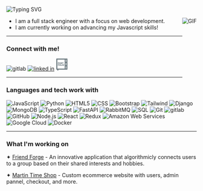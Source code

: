 ![Typing SVG](https://readme-typing-svg.demolab.com?font=Fira+Code&weight=700&size=30&pause=1000&color=F07B26&width=435&lines=Hi+There%2C+I'm+Taylor!)

<img align="right" alt="GIF" height="160px" src="https://media1.giphy.com/media/L1R1tvI9svkIWwpVYr/giphy.gif?cid=ecf05e47vtdqha539drd0tst8gndoq3a877b0f4w3d0rd8mb&ep=v1_gifs_related&rid=giphy.gif&ct=g" />

-  I am a full stack engineer with a focus on web development.
-  I am currently working on advancing my Javascript skills!

---

### Connect with me!
![gitlab](https://gitlab.com/taywayne)
[![linked in](hi)](https://www.linkedin.com/in/taywayne/)
[![linked in](po.png)](https://taywayne.dev/)

---

### Languages and tech work with

![JavaScript](https://img.shields.io/badge/-JavaScript-212121?style=flat-square&logo=javascript&logoColor=F7DF1E)
![Python](https://img.shields.io/badge/-Python-212121?style=flat-square&logo=python&logoColor=3776AB)
![HTML5](https://img.shields.io/badge/-HTML-212121?style=flat-square&logo=html5&logoColor=E34F26)
![CSS](https://img.shields.io/badge/-CSS-212121?style=flat-square&logo=css3&logoColor=1572B6)
![Bootstrap](https://img.shields.io/badge/-Bootstrap-212121?style=flat-square&logo=Bootstrap&logoColor=7952B3)
![Tailwind](https://img.shields.io/badge/-Tailwind-212121?style=flat-square&logo=Tailwindcss&logoColor=06B6D4)
![Django](https://img.shields.io/badge/-Django-212121?style=flat-square&logo=Django&logoColor=092E20)
![MongoDB](https://img.shields.io/badge/-MongoDB-212121?style=flat-square&logo=MongoDB&logoColor=47A248)
![TypeScript](https://img.shields.io/badge/-TypeScript-212121?style=flat-square&logo=typescript&logoColor=3178C6)
![FastAPI](https://img.shields.io/badge/-FastAPI-212121?style=flat-square&logo=FastAPI&logoColor=009688)
![RabbitMQ](https://img.shields.io/badge/-RabbitMQ-212121?style=flat-square&logo=RabbitMQ&logoColor=FF6600)
![SQL](https://img.shields.io/badge/-SQL-212121?style=flat-square&logo=postgresql&logoColor=4169E1)
![Git](https://img.shields.io/badge/-Git-212121?style=flat-square&logo=git&logoColor=F05032)
![gitlab](https://img.shields.io/badge/-Gitlab-212121?style=flat-square&logo=gitlab&logoColor=FC6D26)
![GitHub](https://img.shields.io/badge/-GitHub-212121?style=flat-square&logo=github&logoColor=f5f5f5)
![Node.js](https://img.shields.io/badge/-Node.js-212121?style=flat-square&logo=node.js&logoColor=339933)
![React](https://img.shields.io/badge/-React-212121?style=flat-square&logo=React&logoColor=61DAFB)
![Redux](https://img.shields.io/badge/-Redux-212121?style=flat-square&logo=Redux&logoColor=764ABC)
![Amazon Web Services](https://img.shields.io/badge/-Amazon%20Web%20Services-212121?style=flat-square&logo=amazonaws&logoColor=FF9900)
![Google Cloud](https://img.shields.io/badge/Google%20Cloud-212121?style=flat-square&logo=google-cloud)
![Docker](https://img.shields.io/badge/-Docker-212121?style=flat-square&logo=docker)

---

### What I'm working on

✦ [Friend Forge](https://blacksmith-collaborative.gitlab.io/friendforge/) - An innovative application that algorithmicly connects users to a group based on their shared interests and hobbies.

✦ [Martin Time Shop](https://github.com/tayywayne/martin-time) - Custom ecommerce website with users, admin pannel, checkout, and more.
